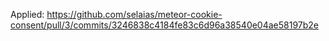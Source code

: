 Applied:
https://github.com/selaias/meteor-cookie-consent/pull/3/commits/3246838c4184fe83c6d96a38540e04ae58197b2e
